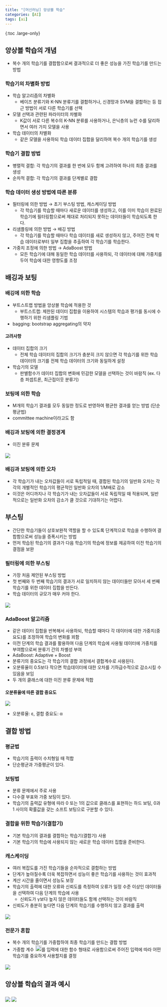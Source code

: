 ```yaml
---
title: "[머신러닝] 앙상블 학습"
categories: [AI]
tags: [ai]
---
```


{:toc .large-only}

## 앙상블 학습의 개념

- 복수 개의 학습기를 결합함으로써 결과적으로 더 좋은 성능을 가진 학습기를 만드는 방법

### 학습기의 차별화 방법

- 학습 알고리즘의 차별화
  - 베이즈 분류기와 K-NN 분류기를 결합하거나, 신경망과 SVM을 결합하는 등 접근 방법이 서로 다른 학습기를 선택
- 모델 선택과 관련된 파라미터의 차별화
  - K값이 서로 다른 복수의 K-NN 분류를 사용하거나, 은닉층의 뉴런 수를 달리하면서 여러 가지 모델을 사용
- 학습 데이터의 차별화
  - 같은 모델을 사용하되 학습 데이터 집합을 달리하여 복수 개의 학습기를 생성

### 학습기 결합 방법

- 병렬적 결합: 각 학습기의 결과를 한 번에 모두 함께 고려하여 하나의 최종 결과를 생성
- 순차적 결합: 각 학습기의 결과를 단계별로 결합

### 학습 데이터 생성 방법에 따른 분류

- 필터링에 의한 방법 → 초기 부스팅 방법, 캐스케이딩 방법
  - 각 학습기를 학습할 때마다 새로운 데이터를 생성하고, 이를 이미 학습이 완료된 학습기에 필터링함으로써 제대로 처리되지 못하는 데이터들이 학습되도록 한다.
- 리샘플링에 의한 방법 → 배깅 방법
  - 각 학습기를 학습할 때마다 학습 데이터를 새로 생성하지 않고, 주어진 전체 학습 데이터로부터 일부 집합을 추출하여 각 학습기를 학습한다.
- 가중치 조정에 의한 방법 → AdaBoost 방법
  - 모든 학습기에 대해 동일한 학습 데이터를 사용하되, 각 데이터에 대해 가중치를 두어 학습에 대한 영향도를 조정

## 배깅과 보팅

### 배깅에 의한 학습

- 부트스트랩 방법을 앙상블 학습에 적용한 것
  - 부트스트랩: 제한된 데이터 집합을 이용하여 시스템의 학습과 평가를 동시에 수행하기 위한 리샘플링 기법
- bagging: bootstrap aggregating의 약자

#### 고려사항

- 데이터 집합의 크기
  - 전체 학습 데이터의 집합의 크기가 충분히 크지 않으면 각 학습기를 위한 학습 데이터의 크기를 전체 학습 데이터의 크기와 동일하게 설정
- 학습기의 모델
  - 판별함수가 데이터 집합의 변화에 민감한 모델을 선택하는 것이 바람직 (ex. 다층 퍼셉트론, 최근접이웃 분류기)

### 보팅에 의한 학습

- M개의 학습기 결과를 모두 동일한 정도로 반영하여 평균한 결과를 얻는 방법 (단순평균법)
- committee machine이라고도 함

### 배깅과 보팅에 의한 결정경계

- 이진 분류 문제

<img src="../../assets/img/blog/2024-11-14-machine_learning7_01.png" style="margin-top:5px;">

### 배깅과 보팅에 의한 오차

- 각 학습기가 내는 오차값들이 서로 독립적일 때, 결합된 학습기의 일반화 오차는 각각의 개별적인 학습기의 평균적인 일반화 오차의 1/M배로 감소
- 이것은 어디까지나 각 학습기가 내는 오차값들이 서로 독립적일 때 적용되며, 일반적으로는 일반화 오차의 감소가 클 것으로 기대하기는 어렵다.

## 부스팅

- 간단한 학습기들이 상호보완적 역할을 할 수 있도록 단계적으로 학습을 수행하여 결합함으로써 성능을 증폭시키는 방법
- 먼저 학습된 학습기의 결과가 다음 학습기의 학습에 정보를 제공하여 이전 학습기의 결점을 보완

### 필터링에 의한 부스팅

- 가장 처음 제안된 부스팅 방법
- 첫 번째와 두 번째 학습기의 결과가 서로 일치하지 않는 데이터들만 모아서 세 번째 학습기를 위한 데이터 집합을 만든다.
- 학습 데이터의 규모가 매우 커야 한다.

<img src="../../assets/img/blog/2024-11-14-machine_learning7_02.png" style="margin-top:5px;">

### AdaBoost 알고리즘

- 같은 데이터 집합을 반복해서 사용하되, 학습할 때마다 각 데이터에 대한 가중치(중요도)를 조정하여 학습의 변화를 꾀함
- 이전 단계의 학습 결과를 활용하여 다음 단계의 학습에 사용될 데이터에 가중치를 부여함으로써 분류기 간의 차별성 부여
- AdaBoost: Adaptive + Boost
- 분류기의 중요도는 각 학습기의 결합 과정에서 결합계수로 사용된다.
- 오분류율이 0.5보다 작으면 학습데이터에 대한 오차를 기하급수적으로 감소시킬 수 있음을 보임
- 두 개의 클래스에 대한 이진 분류 문제에 적합

#### 오분류율에 따른 결합 중요도

<img src="../../assets/img/blog/2024-11-14-machine_learning7_03.png">

- 오분류율: ε, 결합 중요도: α

## 결합 방법

### 평균법

- 학습기의 출력이 수치형일 때 적합
- 단순평균과 가중평균이 있다.

### 보팅법

- 분류 문제에서 주로 사용
- 다수결 부표와 가중 보팅이 있다.
- 학습기의 출력값 유형에 따라 0 또는 1의 값으로 클래스를 표현하는 하드 보팅, 0과 1 사이의 확률값을 갖는 소프트 보팅으로 구분할 수 있다.

### 결합을 위한 학습기(결합기)

- 기본 학습기의 결과를 결합하는 학습기(결합기) 사용
- 기본 학습기의 학습에 사용되지 않는 새로운 학습 데이터 집합을 준비한다.

### 캐스케이딩

- 여러 복잡도를 가진 학습기들을 순차적으로 결합하는 방법
- 단계가 높아질수록 더욱 복잡하면서 성능이 좋은 학습기를 사용하는 것이 효과적
- 계산 시간을 줄이면서 성능도 보장
- 학습기의 출력에 대한 오류와 신뢰도를 측정하여 오류가 일정 수준 이상인 데이터들을 선택하여 다음 단계의 학습에 사용
  - 신뢰도가 γ보다 높지 않은 데이터들도 함께 선택하는 것이 바람직
- 신뢰도가 충분히 높다면 다음 단계의 학습기를 수행하지 않고 결과를 출력

<img src="../../assets/img/blog/2024-11-14-machine_learning7_04.png" style="margin-top:5px;">

### 전문가 혼합

- 복수 개의 학습기를 가중합하여 최종 학습기를 만드는 결합 방법
- <span><span style="margin-right:5px;">가중합 계수</span><img src="../../assets/img/blog/2024-11-14-machine_learning7_06.png" style="width:auto;height:19px;"><span>를 입력에 대한 함수 형태로 사용함으로써 주어진 입력에 따라 어떤 학습기를 중요하게 사용할지를 결정</span></span>

<img src="../../assets/img/blog/2024-11-14-machine_learning7_05.png" style="margin-top:5px;">

## 앙상블 학습의 결과 예시

<img src="../../assets/img/blog/2024-11-14-machine_learning7_07.png">

<img src="../../assets/img/blog/2024-11-14-machine_learning7_08.png" style="margin-top:10px;">
